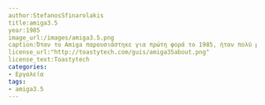 ```yaml
---
author:StefanosSfinarolakis
title:amiga3.5
year:1985	
image_url:/images/amiga3.5.png
caption:Όταν το Amiga παρουσιάστηκε για πρώτη φορά το 1985, ήταν πολύ μπροστά από την εποχή του, με χαρακτηριστικά όπως γραφικά υψηλής ανάλυσης πολλαπλών χρωμάτων, στερεοφωνικό ήχο και προληπτικό multitasking που το έκαναν εξαιρετικό μηχάνημα για εφαρμογές πολυμέσων και παιχνίδια.
license_url:"http://toastytech.com/guis/amiga35about.png" 
license_text:Toastytech
categories:
- Εργαλεία
tags:
- amiga3.5
---
```

